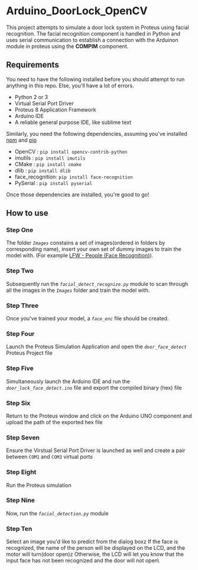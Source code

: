 # Arduino_DoorLock_OpenCV

This project attempts to simulate a door lock system in Proteus using facial recognition. The facial recognition component is handled in Python and uses serial communication
to establish a connection with the Arduinon module in proteus using the **COMPIM** component.

## Requirements

You need to have the following installed before you should attempt to run anything in this repo. Else, you'll have a lot of errors.
* Python 2 or 3
* Virtual Serial Port Driver
* Proteus 8 Application Framework
* Arduino IDE
* A reliable general purpose IDE, like sublime text

Similarly, you need the following dependencies, assuming you've installed [npm](https://nodejs.org/en/download/) and [pip](https://pip.pypa.io/en/stable/installation/)
* OpenCV : `pip install opencv-contrib-python`
* imutils : `pip install imutils` 
* CMake : `pip install cmake`
* dlib : `pip install dlib`
* face_recognition: `pip install face-recognition`
* PySerial : `pip install pyserial`

Once those dependencies are installed, you're good to go!

## How to use
### Step One
The folder _`Images`_ constains a set of images(ordered in folders by corresponding name), insert your own set of dummy images to train the model with. (For example [LFW - People (Face Recognition)](https://www.kaggle.com/datasets/atulanandjha/lfwpeople?resource=download)).
### Step Two
Subsequently run the _`facial_detect_recognize.py`_ module to scan through all the images in the _`Images`_ folder and train the model with.
### Step Three
Once you've trained your model, a _`face_enc`_ file should be created.
### Step Four
Launch the Proteus Simulation Application and open the _`door_face_detect`_ Proteus Project file
### Step Five
Simultaneously launch the Arduino IDE and run the _`door_lock_face_detect.ino`_ file and export the compiled binary (hex) file
### Step Six
Return to the Proteus window and click on the Arduino UNO component and upload the path of the exported hex file
### Step Seven
Ensure the Virstual Serial Port Driver is launched as well and create a pair between `COM1` and `COM3` virtual ports
### Step Eight
Run the Proteus simulation
### Step Nine
Now, run the _`facial_detection.py`_ module
### Step Ten
Select an image you'd like to predict from the dialog boxz
If the face is recognized, the name of the person will be displayed on the LCD, and the motor will turn(door open)z
Otherwise, the LCD will let you know that the input face has not been recognized and the door will not open\
